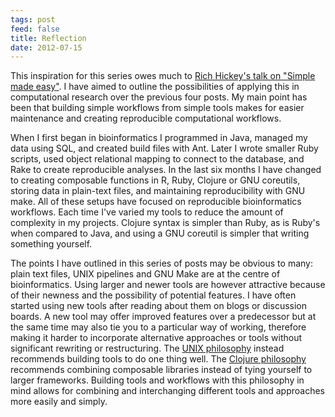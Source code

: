 ```yaml
---
tags: post
feed: false
title: Reflection
date: 2012-07-15
---
```


This inspiration for this series owes much to [Rich Hickey's talk on "Simple
made easy"][talk]. I have aimed to outline the possibilities of applying this
in computational research over the previous four posts. My main point has been
that building simple workflows from simple tools makes for easier maintenance
and creating reproducible computational workflows.

[talk]: http://www.infoq.com/presentations/Simple-Made-Easy

When I first began in bioinformatics I programmed in Java, managed my data
using SQL, and created build files with Ant. Later I wrote smaller Ruby
scripts, used object relational mapping to connect to the database, and Rake to
create reproducible analyses. In the last six months I have changed to creating
composable functions in R, Ruby, Clojure or GNU coreutils, storing data in
plain-text files, and maintaining reproducibility with GNU make. All of these
setups have focused on reproducible bioinformatics workflows. Each time I've
varied my tools to reduce the amount of complexity in my projects. Clojure
syntax is simpler than Ruby, as is Ruby's when compared to Java, and using a
GNU coreutil is simpler that writing something yourself.

The points I have outlined in this series of posts may be obvious to many:
plain text files, UNIX pipelines and GNU Make are at the centre of
bioinformatics. Using larger and newer tools are however attractive because of
their newness and the possibility of potential features. I have often started
using new tools after reading about them on blogs or discussion boards. A new
tool may offer improved features over a predecessor but at the same time may
also tie you to a particular way of working, therefore making it harder to
incorporate alternative approaches or tools without significant rewriting or
restructuring. The [UNIX philosophy][unix] instead recommends building tools to
do one thing well. The [Clojure philosophy][clojure] recommends combining
composable libraries instead of tying yourself to larger frameworks. Building
tools and workflows with this philosophy in mind allows for combining and
interchanging different tools and approaches more easily and simply.

[unix]: http://en.wikipedia.org/wiki/Unix_philosophy
[clojure]: http://www.infoq.com/presentations/Why-Prismatic-Goes-Faster-With-Clojure
